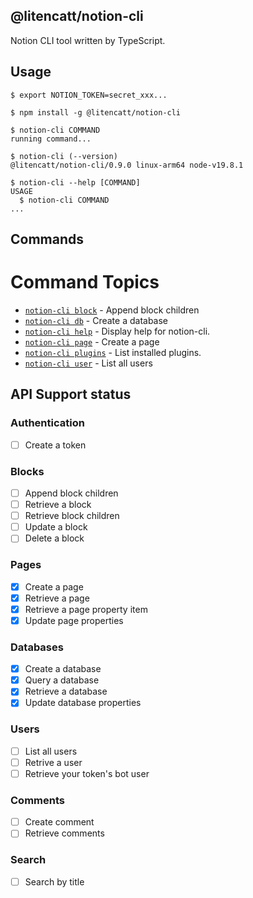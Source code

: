 ## @litencatt/notion-cli

Notion CLI tool written by TypeScript.

## Usage

```sh-session
$ export NOTION_TOKEN=secret_xxx...

$ npm install -g @litencatt/notion-cli

$ notion-cli COMMAND
running command...

$ notion-cli (--version)
@litencatt/notion-cli/0.9.0 linux-arm64 node-v19.8.1

$ notion-cli --help [COMMAND]
USAGE
  $ notion-cli COMMAND
...
```

## Commands
<!-- commands -->
# Command Topics

* [`notion-cli block`](docs/block.md) - Append block children
* [`notion-cli db`](docs/db.md) - Create a database
* [`notion-cli help`](docs/help.md) - Display help for notion-cli.
* [`notion-cli page`](docs/page.md) - Create a page
* [`notion-cli plugins`](docs/plugins.md) - List installed plugins.
* [`notion-cli user`](docs/user.md) - List all users

<!-- commandsstop -->

## API Support status

### Authentication

- [ ] Create a token

### Blocks

- [ ] Append block children
- [ ] Retrieve a block
- [ ] Retrieve block children
- [ ] Update a block
- [ ] Delete a block

### Pages

- [x] Create a page
- [x] Retrieve a page
- [x] Retrieve a page property item
- [x] Update page properties

### Databases

- [x] Create a database
- [x] Query a database
- [x] Retrieve a database
- [x] Update database properties

### Users

- [ ] List all users
- [ ] Retrive a user
- [ ] Retrieve your token's bot user

### Comments

- [ ] Create comment
- [ ] Retrieve comments

### Search

- [ ] Search by title
